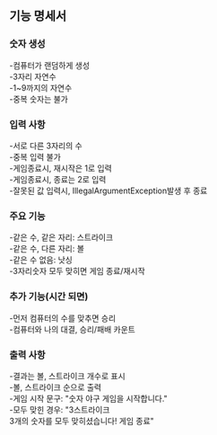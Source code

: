 ## 기능 명세서

### 숫자 생성
-컴퓨터가 랜덤하게 생성<br/>
-3자리 자연수<br/>
-1~9까지의 자연수<br/>
-중복 숫자는 불가<br/>
### 입력 사항
-서로 다른 3자리의 수</br>
-중복 입력 불가<br/>
-게임종료시, 재시작은 1로 입력<br/>
-게임종료시, 종료는 2로 입력<br/>
-잘못된 값 입력시, IllegalArgumentException발생 후 종료<br/>
### 주요 기능
-같은 수, 같은 자리: 스트라이크<br/>
-같은 수, 다른 자리: 볼<br/>
-같은 수 없음: 낫싱<br/>
-3자리숫자 모두 맞히면 게임 종료/재시작<br/>
### 추가 기능(시간 되면)
-먼저 컴퓨터의 수를 맞추면 승리<br/>
-컴퓨터와 나의 대결, 승리/패배 카운트<br/>
### 출력 사항
-결과는 볼, 스트라이크 개수로 표시<br/>
-볼, 스트라이크 순으로 출력<br/>
-게임 시작 문구: "숫자 야구 게임을 시작합니다."<br/>
-모두 맞힌 경우: "3스트라이크<br/>3개의 숫자를 모두 맞히셨습니다! 게임 종료"<br/>
